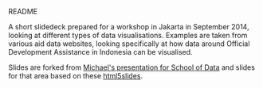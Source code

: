 README 

A short slidedeck prepared for a workshop in Jakarta in September 2014, looking at different types of data visualisations. Examples are taken from various aid data websites, looking specifically at how data around Official Development Assistance in Indonesia can be visualised. 

Slides are forked from [Michael's presentation for School of Data](https://github.com/school-of-data/Introduction-to-dataviz) and slides for that area based on these [html5slides](https://code.google.com/p/html5slides/).

